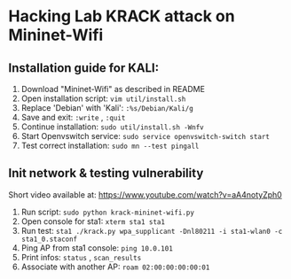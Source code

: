 # Hacking Lab KRACK attack on Mininet-Wifi

## Installation guide for KALI:

1. Download "Mininet-Wifi" as described in README
2. Open installation script: `vim util/install.sh`
3. Replace 'Debian' with 'Kali': `:%s/Debian/Kali/g`
4. Save and exit: `:write` , `:quit`
5. Continue installation: `sudo util/install.sh -Wnfv`
6. Start Openvswitch service: `sudo service openvswitch-switch start`
6. Test correct installation: `sudo mn --test pingall`

## Init network & testing vulnerability

Short video available at: https://www.youtube.com/watch?v=aA4notyZph0

1. Run script: `sudo python krack-mininet-wifi.py`
2. Open console for sta1: `xterm sta1 sta1`
3. Run test: `sta1 ./krack.py wpa_supplicant -Dnl80211 -i sta1-wlan0 -c sta1_0.staconf`
4. Ping AP from sta1 console: `ping 10.0.101`
5. Print infos: `status` , `scan_results`
6. Associate with another AP: `roam 02:00:00:00:00:01`
